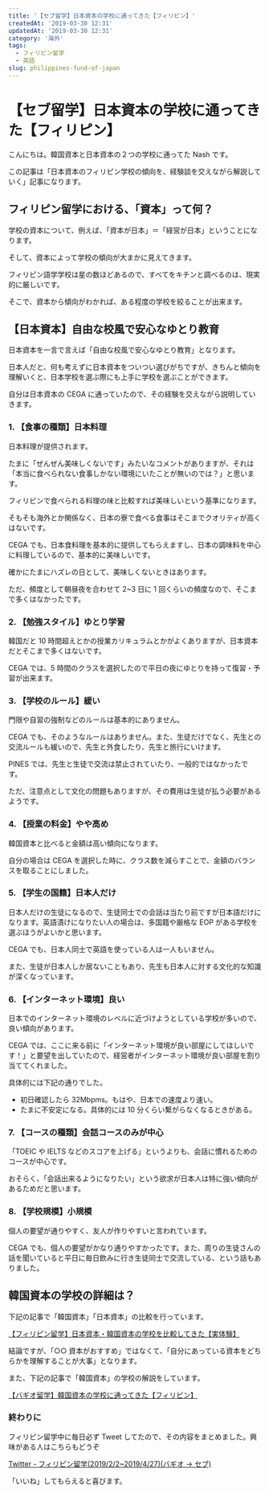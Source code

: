 ```yaml
---
title: '【セブ留学】日本資本の学校に通ってきた【フィリピン】'
createdAt: '2019-03-30 12:31'
updatedAt: '2019-03-30 12:31'
category: '海外'
tags:
  - フィリピン留学
  - 英語
slug: philippines-fund-of-japan
---
```


# 【セブ留学】日本資本の学校に通ってきた【フィリピン】

こんにちは。韓国資本と日本資本の２つの学校に通ってた Nash です。

この記事は「日本資本のフィリピン学校の傾向を、経験談を交えながら解説していく」記事になります。

## フィリピン留学における、「資本」って何？

学校の資本について、例えば、「資本が日本」＝「経営が日本」ということになります。

そして、資本によって学校の傾向が大まかに見えてきます。

フィリピン語学学校は星の数ほどあるので、すべてをキチンと調べるのは、現実的に厳しいです。

そこで、資本から傾向がわかれば、ある程度の学校を絞ることが出来ます。

## 【日本資本】自由な校風で安心なゆとり教育

日本資本を一言で言えば「自由な校風で安心なゆとり教育」となります。

日本人だと、何も考えずに日本資本をついつい選びがちですが、きちんと傾向を理解いくと、日本学校を選ぶ際にも上手に学校を選ぶことができます。

自分は日本資本の CEGA に通っていたので、その経験を交えながら説明していきます。

### 1. 【食事の種類】日本料理

日本料理が提供されます。

たまに「ぜんぜん美味しくないです」みたいなコメントがありますが、それは「本当に食べられない食事しかない環境にいたことが無いのでは？」と思います。

フィリピンで食べられる料理の味と比較すれば美味しいという基準になります。

そもそも海外とか関係なく、日本の寮で食べる食事はそこまでクオリティが高くはないです。

CEGA でも、日本食料理を基本的に提供してもらえますし、日本の調味料を中心に料理しているので、基本的に美味しいです。

確かにたまにハズレの日として、美味しくないときはあります。

ただ、頻度として朝昼夜を合わせて 2~3 日に 1 回くらいの頻度なので、そこまで多くはなかったです。

### 2. 【勉強スタイル】ゆとり学習

韓国だと 10 時間超えとかの授業カリキュラムとかがよくありますが、日本資本だとそこまで多くはないです。

CEGA では、5 時間のクラスを選択したので平日の夜にゆとりを持って復習・予習が出来ます。

### 3. 【学校のルール】緩い

門限や自習の強制などのルールは基本的にありません。

CEGA でも、そのようなルールはありません。また、生徒だけでなく、先生との交流ルールも緩いので、先生と外食したり、先生と旅行にいけます。

PINES では、先生と生徒で交流は禁止されていたり、一般的ではなかったです。

ただ、注意点として文化の問題もありますが、その費用は生徒が払う必要があるようです。

### 4. 【授業の料金】やや高め

韓国資本と比べると金額は高い傾向になります。

自分の場合は CEGA を選択した時に、クラス数を減らすことで、金額のバランスを取ることにしました。

### 5. 【学生の国籍】日本人だけ

日本人だけの生徒になるので、生徒同士での会話は当たり前ですが日本語だけになります。英語漬けになりたい人の場合は、多国籍や厳格な EOP がある学校を選ぶほうがよいかと思います。

CEGA でも、日本人同士で英語を使っている人は一人もいません。

また、生徒が日本人しか居ないこともあり、先生も日本人に対する文化的な知識が深くなっています。

### 6. 【インターネット環境】良い

日本でのインターネット環境のレベルに近づけようとしている学校が多いので、良い傾向があります。

CEGA では、ここに来る前に「インターネット環境が良い部屋にしてほしいです！」と要望を出していたので、経営者がインターネット環境が良い部屋を割り当ててくれました。

具体的には下記の通りでした。

- 初日確認したら 32Mbpms。もはや、日本での速度より速い。
- たまに不安定になる。具体的には 10 分くらい繋がらなくなるときがある。

### 7. 【コースの種類】会話コースのみが中心

「TOEIC や IELTS などのスコアを上げる」というよりも、会話に慣れるためのコースが中心です。

おそらく、「会話出来るようになりたい」という欲求が日本人は特に強い傾向があるためだと思います。

### 8. 【学校規模】小規模

個人の要望が通りやすく、友人が作りやすいと言われています。

CEGA でも、個人の要望がかなり通りやすかったです。また、周りの生徒さんの話を聞いていると平日に毎日飲みに行き生徒同士で交流している、という話もありました。

## 韓国資本の学校の詳細は？

下記の記事で「韓国資本」「日本資本」の比較を行っています。

[【フィリピン留学】日本資本・韓国資本の学校を比較してきた【実体験】](./philippines-fund-comparison)

結論ですが、「○○ 資本がおすすめ」ではなくて、「自分にあっている資本をどちらかを理解することが大事」となります。

また、下記の記事で「韓国資本」の学校の解説をしています。

[【バギオ留学】韓国資本の学校に通ってきた【フィリピン】](./philippines-fund-of-korea)

### 終わりに

フィリピン留学中に毎日必ず Tweet してたので、その内容をまとめました。興味がある人はこちらもどうぞ

[Twitter - フィリピン留学(2019/2/2~2019/4/27)(バギオ → セブ)](https://twitter.com/i/moments/1108015112575541249)

「いいね」してもらえると喜びます。
